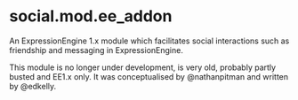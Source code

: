 social.mod.ee_addon
===================

An ExpressionEngine 1.x module which facilitates social interactions such as friendship and messaging in ExpressionEngine.

This module is no longer under development, is very old, probably partly busted and EE1.x only. It was conceptualised by @nathanpitman and written by @edkelly.
